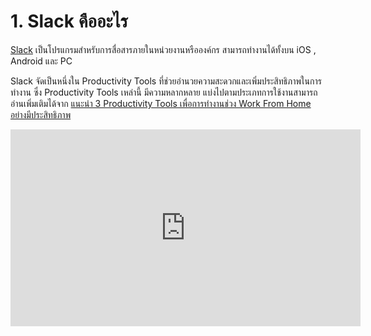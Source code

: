 # 1. Slack คืออะไร

[Slack](https://www.slack.com) เป็นโปรแกรมสำหรับการสื่อสารภายในหน่วยงานหรือองค์กร สามารถทำงานได้ทั้งบน iOS , Android และ PC 

Slack จัดเป็นหนึ่งใน Productivity Tools ที่ช่วยอำนวยความสะดวกและเพิ่มประสิทธิภาพในการทำงาน ซึ่ง Productivity Tools เหล่านี้ มีความหลากหลาย แบ่งไปตามประเภทการใช้งานสามารถอ่านเพิ่มเติมได้จาก [แนะนำ 3 Productivity Tools เพื่อการทำงานช่วง Work From Home อย่างมีประสิทธิภาพ](https://thegrowthmaster.com/trends/3-recommend-productivity-tools-for-work-from-home)

<div class="iframe-container"><iframe width="560" height="315" src="https://www.youtube.com/embed/6wjmH5qL3Ms" title="YouTube video player" frameborder="0" allow="accelerometer; autoplay; clipboard-write; encrypted-media; gyroscope; picture-in-picture" allowfullscreen></iframe></div>
